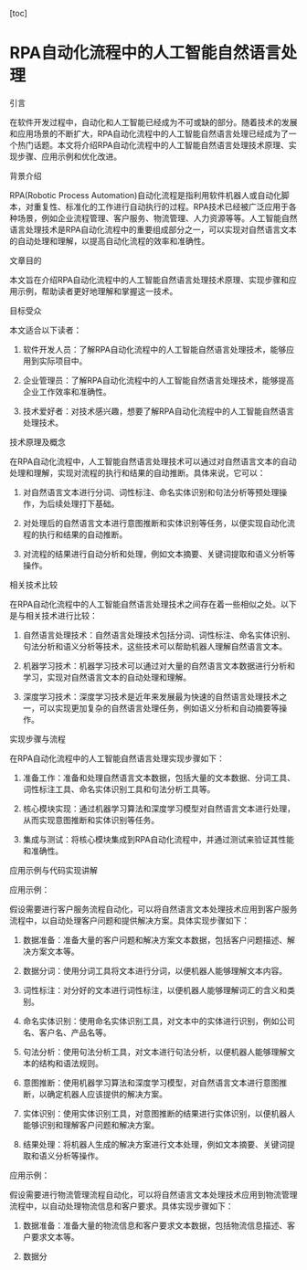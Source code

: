 
[toc]                    
                
                
RPA自动化流程中的人工智能自然语言处理
=================================================

引言

在软件开发过程中，自动化和人工智能已经成为不可或缺的部分。随着技术的发展和应用场景的不断扩大，RPA自动化流程中的人工智能自然语言处理已经成为了一个热门话题。本文将介绍RPA自动化流程中的人工智能自然语言处理技术原理、实现步骤、应用示例和优化改进。

背景介绍

RPA(Robotic Process Automation)自动化流程是指利用软件机器人或自动化脚本，对重复性、标准化的工作进行自动执行的过程。RPA技术已经被广泛应用于各种场景，例如企业流程管理、客户服务、物流管理、人力资源等等。人工智能自然语言处理技术是RPA自动化流程中的重要组成部分之一，可以实现对自然语言文本的自动处理和理解，以提高自动化流程的效率和准确性。

文章目的

本文旨在介绍RPA自动化流程中的人工智能自然语言处理技术原理、实现步骤和应用示例，帮助读者更好地理解和掌握这一技术。

目标受众

本文适合以下读者：

1. 软件开发人员：了解RPA自动化流程中的人工智能自然语言处理技术，能够应用到实际项目中。

2. 企业管理员：了解RPA自动化流程中的人工智能自然语言处理技术，能够提高企业工作效率和准确性。

3. 技术爱好者：对技术感兴趣，想要了解RPA自动化流程中的人工智能自然语言处理技术。

技术原理及概念

在RPA自动化流程中，人工智能自然语言处理技术可以通过对自然语言文本的自动处理和理解，实现对流程的执行和结果的自动推断。具体来说，它可以：

1. 对自然语言文本进行分词、词性标注、命名实体识别和句法分析等预处理操作，为后续处理打下基础。

2. 对处理后的自然语言文本进行意图推断和实体识别等任务，以便实现自动化流程的执行和结果的自动推断。

3. 对流程的结果进行自动分析和处理，例如文本摘要、关键词提取和语义分析等操作。

相关技术比较

在RPA自动化流程中的人工智能自然语言处理技术之间存在着一些相似之处。以下是与相关技术进行比较：

1. 自然语言处理技术：自然语言处理技术包括分词、词性标注、命名实体识别、句法分析和语义分析等技术，这些技术可以帮助机器人理解自然语言文本。

2. 机器学习技术：机器学习技术可以通过对大量的自然语言文本数据进行分析和学习，实现对自然语言文本的自动处理和理解。

3. 深度学习技术：深度学习技术是近年来发展最为快速的自然语言处理技术之一，可以实现更加复杂的自然语言处理任务，例如语义分析和自动摘要等操作。

实现步骤与流程

在RPA自动化流程中的人工智能自然语言处理实现步骤如下：

1. 准备工作：准备和处理自然语言文本数据，包括大量的文本数据、分词工具、词性标注工具、命名实体识别工具和句法分析工具等。

2. 核心模块实现：通过机器学习算法和深度学习模型对自然语言文本进行处理，从而实现意图推断和实体识别等任务。

3. 集成与测试：将核心模块集成到RPA自动化流程中，并通过测试来验证其性能和准确性。

应用示例与代码实现讲解

应用示例：

假设需要进行客户服务流程自动化，可以将自然语言文本处理技术应用到客户服务流程中，以自动处理客户问题和提供解决方案。具体实现步骤如下：

1. 数据准备：准备大量的客户问题和解决方案文本数据，包括客户问题描述、解决方案文本等。

2. 数据分词：使用分词工具将文本进行分词，以便机器人能够理解文本内容。

3. 词性标注：对分好的文本进行词性标注，以便机器人能够理解词汇的含义和类别。

4. 命名实体识别：使用命名实体识别工具，对文本中的实体进行识别，例如公司名、客户名、产品名等。

5. 句法分析：使用句法分析工具，对文本进行句法分析，以便机器人能够理解文本的结构和语法规则。

6. 意图推断：使用机器学习算法和深度学习模型，对自然语言文本进行意图推断，以确定机器人应该提供的解决方案。

7. 实体识别：使用实体识别工具，对意图推断的结果进行实体识别，以便机器人能够识别和理解客户问题和解决方案。

8. 结果处理：将机器人生成的解决方案进行文本处理，例如文本摘要、关键词提取和语义分析等操作。

应用示例：

假设需要进行物流管理流程自动化，可以将自然语言文本处理技术应用到物流管理流程中，以自动处理物流信息和客户要求。具体实现步骤如下：

1. 数据准备：准备大量的物流信息和客户要求文本数据，包括物流信息描述、客户要求文本等。

2. 数据分

